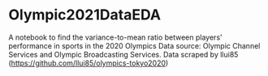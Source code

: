 # Olympic2021DataEDA
A notebook to find the variance-to-mean ratio between players' performance in sports in the 2020 Olympics
Data source: Olympic Channel Services and Olympic Broadcasting Services. Data scraped by llui85 (https://github.com/llui85/olympics-tokyo2020)
